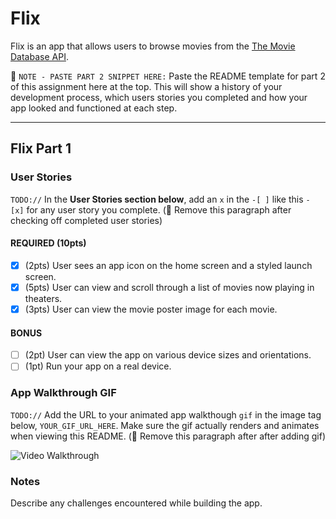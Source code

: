 # Flix

 Flix is an app that allows users to browse movies from the [The Movie Database API](http://docs.themoviedb.apiary.io/#).

 📝 `NOTE - PASTE PART 2 SNIPPET HERE:` Paste the README template for part 2 of this assignment here at the top. This will show a history of your development process, which users stories you completed and how your app looked and functioned at each step.

 ---

 ## Flix Part 1

 ### User Stories
 `TODO://` In the **User Stories section below**, add an `x` in the `-[ ]` like this `- [x]` for any user story you complete. (🚫 Remove this paragraph after checking off completed user stories)

 #### REQUIRED (10pts)
 - [x] (2pts) User sees an app icon on the home screen and a styled launch screen.
 - [x] (5pts) User can view and scroll through a list of movies now playing in theaters.
 - [x] (3pts) User can view the movie poster image for each movie.

 #### BONUS
 - [ ] (2pt) User can view the app on various device sizes and orientations.
 - [ ] (1pt) Run your app on a real device.

 ### App Walkthrough GIF
 `TODO://` Add the URL to your animated app walkthough `gif` in the image tag below, `YOUR_GIF_URL_HERE`. Make sure the gif actually renders and animates when viewing this README. (🚫 Remove this paragraph after after adding gif)




<img src='https://i.imgur.com/ZLGyXG6.gif' title='Video Walkthrough' width='' alt='Video Walkthrough' />

<br>

 ### Notes
 Describe any challenges encountered while building the app.
